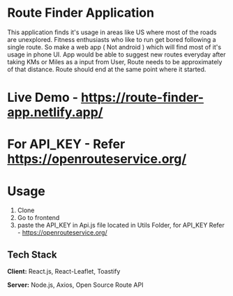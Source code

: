 # Route Finder Application

This application finds it's usage in areas like US where most of the roads are unexplored. Fitness enthusiasts who like to run get bored following a single route. So make a web app ( Not android ) which will find most of it's usage in phone UI. App would be able to suggest new routes everyday after taking KMs or Miles as a input from User, Route needs to be approximately of that distance. Route should end at the same point where it started.

            
# Live Demo - https://route-finder-app.netlify.app/

# For API_KEY - Refer https://openrouteservice.org/

# Usage 

1) Clone 
2) Go to frontend 
3) paste the API_KEY in Api.js file located in Utils Folder, for API_KEY Refer - https://openrouteservice.org/

## Tech Stack

**Client:** React.js, React-Leaflet, Toastify

**Server:** Node.js, Axios, Open Source Route API

